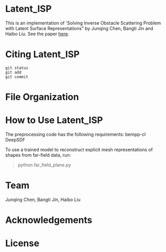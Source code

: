 # Latent_ISP

This is an implementation of 'Solving Inverse Obstacle Scattering Problem with Latent Surface Representations" by Junqing Chen, Bangti Jin and Haibo Liu. See the paper [here](https://arxiv.org/abs/2311.07187).

# Citing Latent_ISP
```
git status
git add
git commit
```

# File Organization

# How to Use Latent_ISP
The preprocessing code has the following requirements:
bempp-cl
DeepSDF

To use a trained model to reconstruct explicit mesh representations of shapes from far-field data, run:
> python far_field_plane.py

# Team
Junqing Chen, Bangti Jin, Haibo Liu

# Acknowledgements

# License
